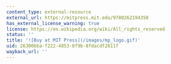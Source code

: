 ```yaml
---
content_type: external-resource
external_url: https://mitpress.mit.edu/9780262194358
has_external_license_warning: true
license: https://en.wikipedia.org/wiki/All_rights_reserved
status: ''
title: '![Buy at MIT Press](/images/mp_logo.gif)'
uid: 26300bba-f222-4853-8f9b-8fdacdf2611f
wayback_url: ''
---
```

